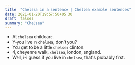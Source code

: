 ```yaml
---
title: "Chelsea in a sentence | Chelsea example sentences"
date: 2021-01-20T19:57:50+05:30
draft: falses
summary: "Chelsea"
---
```

- At `chelsea` childcare.
- Y-you live in `chelsea`, don't you?
- You get to be a little `chelsea` clinton.
- 4, cheyenne walk, `chelsea`, london, england.
- Well, i-i guess if you live in `chelsea`, that's probably first.
                 
